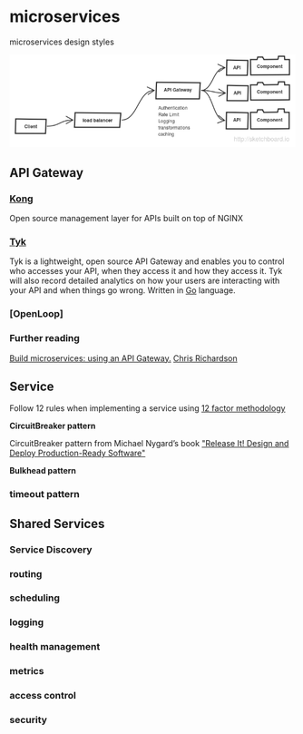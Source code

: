 # microservices
microservices design styles

![overview](overview.png)

## API Gateway



### [Kong](http://getkong.org/)

Open source management layer for APIs built on top of NGINX


### [Tyk](https://github.com/lonelycode/tyk)

Tyk is a lightweight, open source API Gateway and enables you to control who accesses your API, when they access it and how they access it. Tyk will also record detailed analytics on how your users are interacting with your API and when things go wrong.
Written in [Go](http://golang.org/) language.

### [OpenLoop]

### Further reading
[Build microservices: using an API Gateway.](https://www.nginx.com/blog/building-microservices-using-an-api-gateway/) [Chris Richardson](http://microservices.io/)

## Service

Follow 12 rules when implementing a service using [12 factor methodology](http://12factor.net/)

**CircuitBreaker pattern**

CircuitBreaker pattern from Michael Nygard’s book ["Release It! Design and Deploy Production-Ready Software"](http://pragprog.com/book/mnee/release-it)

**Bulkhead pattern**

### timeout pattern

## Shared Services

### Service Discovery

### routing

### scheduling 

### logging

### health management

### metrics

### access control

### security
